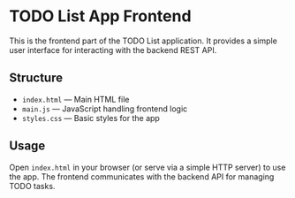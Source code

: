 # TODO List App Frontend

This is the frontend part of the TODO List application. It provides a simple user interface for interacting with the backend REST API.

## Structure
- `index.html` — Main HTML file
- `main.js` — JavaScript handling frontend logic
- `styles.css` — Basic styles for the app

## Usage
Open `index.html` in your browser (or serve via a simple HTTP server) to use the app. The frontend communicates with the backend API for managing TODO tasks.
